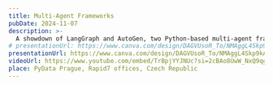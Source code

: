 ```yaml
---
title: Multi-Agent Frameworks
pubDate: 2024-11-07
description: >-
  A showdown of LangGraph and AutoGen, two Python-based multi-agent frameworks.
# presentationUrl: https://www.canva.com/design/DAGVUsoR_To/NMAggL4Skp9kAw6DBu3z4w/view
presentationUrl: https://www.canva.com/design/DAGVUsoR_To/NMAggL4Skp9kAw6DBu3z4w/view?embed
videoUrl: https://www.youtube.com/embed/TrBpjYYJNUc?si=2cBAo8UwW_NxQ9qg
place: PyData Prague, Rapid7 offices, Czech Republic
---
```

